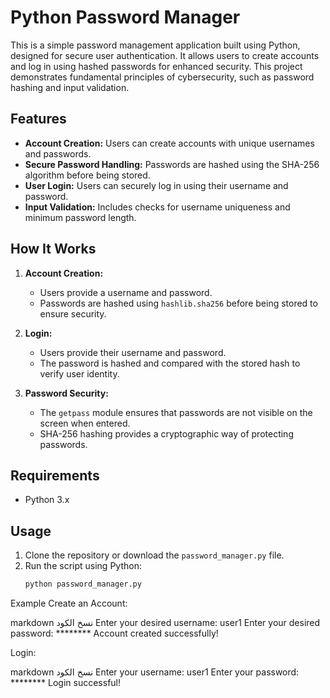 # Python Password Manager

This is a simple password management application built using Python, designed for secure user authentication. It allows users to create accounts and log in using hashed passwords for enhanced security. This project demonstrates fundamental principles of cybersecurity, such as password hashing and input validation.

## Features
- **Account Creation:** Users can create accounts with unique usernames and passwords.
- **Secure Password Handling:** Passwords are hashed using the SHA-256 algorithm before being stored.
- **User Login:** Users can securely log in using their username and password.
- **Input Validation:** Includes checks for username uniqueness and minimum password length.

## How It Works
1. **Account Creation:**
   - Users provide a username and password.
   - Passwords are hashed using `hashlib.sha256` before being stored to ensure security.
   
2. **Login:**
   - Users provide their username and password.
   - The password is hashed and compared with the stored hash to verify user identity.

3. **Password Security:**
   - The `getpass` module ensures that passwords are not visible on the screen when entered.
   - SHA-256 hashing provides a cryptographic way of protecting passwords.

## Requirements
- Python 3.x

## Usage
1. Clone the repository or download the `password_manager.py` file.
2. Run the script using Python:
   ```bash
   python password_manager.py

Example
Create an Account:

markdown
نسخ الكود
Enter your desired username: user1
Enter your desired password: ********
Account created successfully!

Login:

markdown
نسخ الكود
Enter your username: user1
Enter your password: ********
Login successful!
